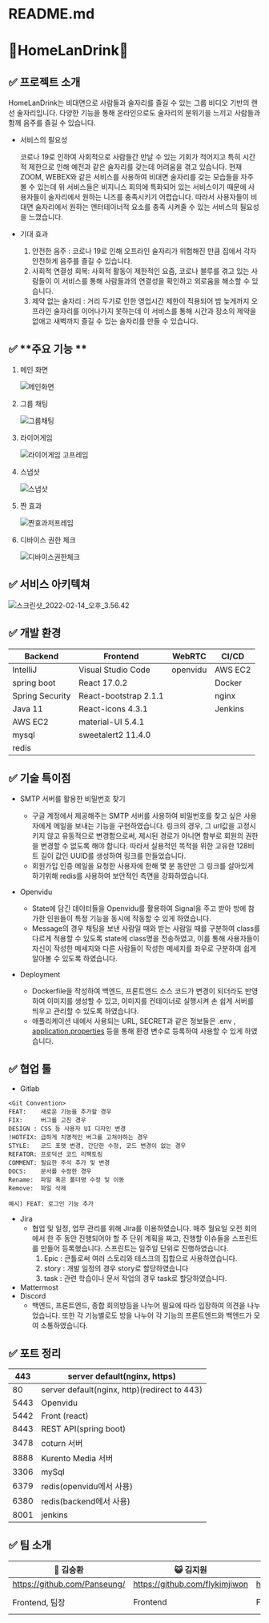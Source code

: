 # README.md

# 🍻HomeLanDrink🍻

## ✅ **프로젝트 소개**

HomeLanDrink는 비대면으로 사람들과 술자리를 즐길 수 있는 그룹 비디오 기반의 랜선 술자리입니다. 다양한 기능을 통해 온라인으로도 술자리의 분위기을 느끼고 사람들과 함께 음주를 즐길 수 있습니다. 

- 서비스의 필요성
  
    코로나 19로 인하여 사회적으로 사람들간 만날 수 있는 기회가 적어지고 특히 시간적 제한으로 인해 예전과 같은 술자리를 갖는데 어려움을 겪고 있습니다. 현재 ZOOM, WEBEX와 같은 서비스를 사용하여 비대면 술자리를 갖는 모습들을 자주 볼 수 있는데 위 서비스들은 비지니스 회의에 특화되어 있는 서비스이기 때문에 사용자들이 술자리에서 원하는 니즈를 충족시키기 어렵습니다. 따라서 사용자들이 비대면 술자리에서 원하는 엔터테이너적 요소를 충족 시켜줄 수 있는 서비스의 필요성을 느꼈습니다. 
    
- 기대 효과
    1. 안전한 음주 : 코로나 19로 인해 오프라인 술자리가 위험해진 만큼 집에서 각자 안전하게 음주를 즐길 수 있습니다.
    2. 사회적 연결성 회복: 사회적 활동이 제한적인 요즘, 코로나 블루를 겪고 있는 사람들이 이 서비스를 통해 사람들과의 연결성을 확인하고 외로움을 해소할 수 있습니다.
    3. 제약 없는 술자리 : 거리 두기로 인한 영업시간 제한이 적용되어 밤 늦게까지 오프라인 술자리를 이어나가지 못하는데 이 서비스를 통해 시간과 장소의 제약을 없애고 새벽까지 즐길 수 있는 술자리를 만들 수 있습니다. 

## ✅ **주요 기능 **

1. 메인 화면
   
    ![메인화면](https://raw.githubusercontent.com/rudy0103/save-image-repo/master/img/%EB%A9%94%EC%9D%B8%ED%99%94%EB%A9%B4.gif)
    
2. 그룹 채팅
   
    ![그룹채팅](https://raw.githubusercontent.com/rudy0103/save-image-repo/master/img/%EA%B7%B8%EB%A3%B9%EC%B1%84%ED%8C%85.png)
    
2. 라이어게임
   
    ![라이어게임 고프레임](https://raw.githubusercontent.com/rudy0103/save-image-repo/master/img/%EB%9D%BC%EC%9D%B4%EC%96%B4%EA%B2%8C%EC%9E%84%20%EA%B3%A0%ED%94%84%EB%A0%88%EC%9E%84.gif)
    
    
    
4. 스냅샷
   
    ![스냅샷](https://raw.githubusercontent.com/rudy0103/save-image-repo/master/img/%EC%8A%A4%EB%83%85%EC%83%B7.gif)
    
5. 짠 효과

    ![짠효과저프레임](https://raw.githubusercontent.com/rudy0103/save-image-repo/master/img/%EC%A7%A0%ED%9A%A8%EA%B3%BC%EC%A0%80%ED%94%84%EB%A0%88%EC%9E%84.gif)

6. 디바이스 권한 체크

    ![디바이스권한체크](https://raw.githubusercontent.com/rudy0103/save-image-repo/master/img/%EB%94%94%EB%B0%94%EC%9D%B4%EC%8A%A4%EA%B6%8C%ED%95%9C%EC%B2%B4%ED%81%AC.gif)

    







## ✅ **서비스 아키텍쳐**

![스크린샷_2022-02-14_오후_3.56.42](https://raw.githubusercontent.com/rudy0103/save-image-repo/master/img/%EC%8A%A4%ED%81%AC%EB%A6%B0%EC%83%B7_2022-02-14_%EC%98%A4%ED%9B%84_3.56.42.png)

## ✅ **개발 환경**

| Backend | Frontend | WebRTC | CI/CD |
| --- | --- | --- | --- |
| IntelliJ | Visual Studio Code | openvidu  | AWS EC2 |
| spring boot  | React 17.0.2 |  | Docker |
| Spring Security | React-bootstrap 2.1.1 |  | nginx |
| Java 11 | React-icons 4.3.1 |  | Jenkins |
| AWS EC2 | material-UI 5.4.1 |  |  |
| mysql | sweetalert2 11.4.0 |  |  |
| redis |  |  |  |

## ✅ **기술 특이점**

- SMTP 서버를 활용한 비밀번호 찾기
    - 구글 계정에서 제공해주는 SMTP 서버를 사용하여 비밀번호를 찾고 싶은 사용자에게 메일을 보내는 기능을 구현하였습니다. 링크의 경우, 그 url값을 고정시키지 않고 유동적으로 변경함으로써, 제시된 경로가 아니면 함부로 회원의 권한을 변경할 수 없도록 해야 합니다. 따라서 실용적인 목적을 위한 고유한 128비트 길이 값인 UUID를 생성하여 링크를 만들었습니다.
    - 회원가입 인증 메일을 요청한 사용자에 한해 몇 분 동안만 그 링크를 살아있게 하기위해 redis를 사용하여 보안적인 측면을 강화하였습니다.
    
- Openvidu
    - State에 담긴 데이터들을 Openvidu를 활용하여 Signal을 주고 받아 방에 참가한 인원들이 특정 기능을 동시에 작동할 수 있게 하였습니다.
    - Message의 경우 채팅을 보낸 사람일 때와 받는 사람일 때를 구분하여 class를 다르게 적용할 수 있도록 state에 class명을 전송하였고, 이를 통해 사용자들이 자신이 작성한 메세지와 다른 사람들이 작성한 메세지를 좌우로 구분하여 쉽게 알아볼 수 있도록 하였습니다.

- Deployment
    - Dockerfile을 작성하여 백엔드, 프론트엔드 소스 코드가 변경이 되더라도 반영하여 이미지를 생성할 수 있고, 이미지를 컨테이너로 실행시켜 손 쉽게 서버를 띄우고 관리할 수 있도록 하였습니다.
    - 애플리케이션 내에서 사용되는 URL, SECRET과 같은 정보들은 .env , [application.properties](http://application.properties) 등을 통해 환경 변수로 등록하여 사용할 수 있게 하였습니다.

## ✅ **협업 툴**

- Gitlab

```
<Git Convention>
FEAT:    새로운 기능을 추가할 경우
FIX:     버그를 고친 경우
DESIGN : CSS 등 사용자 UI 디자인 변경
!HOTFIX: 급하게 치명적인 버그를 고쳐야하는 경우
STYLE:   코드 포맷 변경, 간단한 수정, 코드 변경이 없는 경우
REFATOR: 프로덕션 코드 리팩토링
COMMENT: 필요한 주석 추가 및 변경
DOCS:    문서를 수정한 경우
Rename:  파일 혹은 폴더명 수정 및 이동
Remove:  파일 삭제

예시) FEAT: 로그인 기능 추가
```

- Jira
    - 협업 및 일정, 업무 관리를 위해 Jira를 이용하였습니다. 매주 월요일 오전 회의에서 한 주 동안 진행되어야 할 주 단위 계획을 짜고, 진행할 이슈들을 스프린트를 만들어 등록했습니다. 스프린트는 일주일 단위로 진행하였습니다.
        1. Epic : 큰틀로써 여러 스토리와 테스크의 집합으로 사용하였습니다. 
        2. story : 개발 일정의 경우 story로 할당하였습니다
        3. task : 관련 학습이나 문서 작업의 경우 task로 할당하였습니다.
- Mattermost
- Discord
    - 백엔드, 프론트엔드, 종합 회의방등을 나누어 필요에 따라 입장하여 의견을 나누었습니다. 또한 각 기능별로도 방을 나누어 각 기능의 프론트엔드와 백엔드가 모여 소통하였습니다.

## ✅ **포트 정리**

| 443 | server default(nginx, https) |
| --- | --- |
| 80 | server default(nginx, http)(redirect to 443) |
| 5443  | Openvidu |
| 5442 | Front (react) |
| 8443 | REST API(spring boot) |
| 3478 | coturn 서버 |
| 8888  | Kurento Media 서버 |
| 3306 | mySql |
| 6379 | redis(openvidu에서 사용) |
| 6380 | redis(backend에서 사용) |
| 8001 | jenkins |

## ✅ **팀 소개**

| 👻 김승환 | 😺 김지원 | 🧚‍♂️ 이종준 | 🐸 김근태 | 🦖 박성건 | 🌸 고재현 |  |
| --- | --- | --- | --- | --- | --- | --- |
| https://github.com/Panseung/ | https://github.com/flykimjiwon | https://github.com/leecoder92 |  | https://github.com/rudy0103 | https://github.com/jaehyeon98 |  |
| Frontend, 팀장 | Frontend | Frontend | Backend, Frontend | Backend | Backend |  |